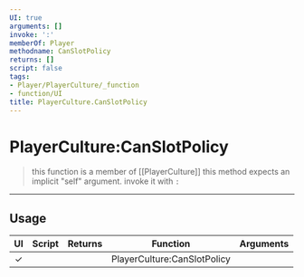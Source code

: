 ```yaml
---
UI: true
arguments: []
invoke: ':'
memberOf: Player
methodname: CanSlotPolicy
returns: []
script: false
tags:
- Player/PlayerCulture/_function
- function/UI
title: PlayerCulture.CanSlotPolicy
---
```

# PlayerCulture:CanSlotPolicy
> this function is a member of [[PlayerCulture]]
> this method expects an implicit "self" argument. invoke it with `:`
-----
## Usage
|  UI | Script | Returns | Function | Arguments |
|:---:|:------:|-------:|:--------:|:---------|
|✓| ||PlayerCulture:CanSlotPolicy||
